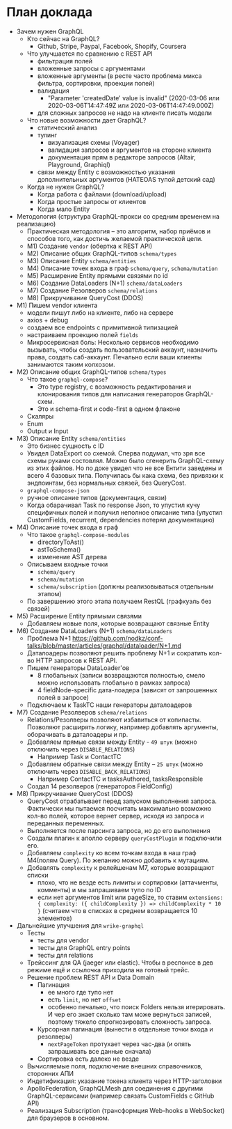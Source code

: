 # План доклада

- Зачем нужен GraphQL
  - Кто сейчас на GraphQL?
    - Github, Stripe, Paypal, Facebook, Shopify, Coursera
  - Что улучшается по сравнению с REST API
    - фильтрация полей
    - вложенные запросы с аргументами
    - вложенные аргументы (в ресте часто проблема микса фильтра, сортировки, проекции полей)
    - валидация
      - "Parameter 'createdDate' value is invalid" (2020-03-06 или 2020-03-06T14:47:49Z или 2020-03-06T14:47:49.000Z)
    - для сложных запросов не надо на клиенте писать модели
  - Что новые возможности дает GraphQL?
    - статический анализ
    - тулинг
      - визуализация схемы (Voyager)
      - валидация запросов и аргументов на стороне клиента
      - документация прям в редакторе запросов (Altair, Playground, Graphiql)
    - связи между Entity c возможностью указания дополнительных аргументов (HATEOAS тупой детский сад)
  - Когда не нужен GraphQL?
    - Когда работа с файлами (download/upload)
    - Когда простые запросы от клиентов
    - Когда мало Entity
- Методология (cтруктура GraphQL-прокси со средним временем на реализацию)
  - Практическая методология – это алгоритм, набор приёмов и способов того, как достичь желаемой практической цели.
  - M1) Создание `vendor` (обертка к REST API)
  - M2) Описание общих GraphQL-типов `schema/types`
  - M3) Описание Entity `schema/entities`
  - M4) Описание точек входа в граф `schema/query`, `schema/mutation`
  - M5) Расширение Entity прямыми связями по id
  - M6) Создание DataLoaders (N+1) `schema/dataLoaders`
  - M7) Создание Резолверов `schema/relations`
  - M8) Прикручивание QueryCost (DDOS)
- M1) Пишем vendor клиента
  - модели пишут либо на клиенте, либо на сервере
  - axios + debug
  - создаем все endpoints с примитивной типизацией
  - настраиваем проекцию полей `fields`
  - Микросервисная боль: Несколько сервисов необходимо вызывать, чтобы создать пользовательский аккаунт, назначить права, создать саб-аккаунт. Печально если ваши клиенты занимаются таким колхозом.
- M2) Описание общих GraphQL-типов `schema/types`
  - Что такое `graphql-compose`?
    - Это type registry, с возможность редактирования и клонирования типов для написания генераторов GraphQL-схем.
    - Это и schema-first и code-first в одном флаконе
  - Скаляры
  - Enum
  - Output и Input
- M3) Описание Entity `schema/entities`
  - Это бизнес сущность с ID
  - Увидел DataExport со схемой. Сперва подумал, что зря все схемы руками состовлял. Можно было сгенерить GraphQL-схему из этих файлов. Но по доке увидел что не все Ентити заведены и всего 4 базовых типа. Получилась бы кака схема, без привязки к эндпоинтам, без нормальных связей, без QueryCost.
  - `graphql-compose-json`
  - ручное описание типов (документация, связи)
  - Когда обарачивал Task по response Json, то упустил кучу специфичных полей и получил неполное описание типа (упустил CustomFields, recurrent, dependencies потерял документацию)
- M4) Описание точек входа в граф
  - Что такое `graphql-compose-modules`
    - directoryToAst()
    - astToSchema()
    - изменение AST дерева
  - Описываем входные точки
    - `schema/query`
    - `schema/mutation`
    - `schema/subscription` (должны реализовываться отдельным этапом)
  - По завершению этого этапа получаем RestQL (графкуэль без связей)
- M5) Расширение Entity прямыми связями
  - Добавляем новые поля, которые возвращают связные Entity
- M6) Создание DataLoaders (N+1) `schema/dataLoaders`
  - Проблема N+1 <https://github.com/nodkz/conf-talks/blob/master/articles/graphql/dataloader/N+1.md>
  - Даталоадеры позволяют решить проблему N+1 и сократить кол-во HTTP запросов к REST API.
  - Пишем генераторы DataLoader'ов
    - 8 глобальных (записи возвращаются полностью, смело можно использовать глобально в рамках запроса)
    - 4 fieldNode-specific дата-лоадера (зависят от запрошенных полей в запросе)
  - Подключаем к TaskTC наши генераторы даталоадеров
- M7) Создание Резолверов `schema/relations`
  - Relations/Резолверы позволяют избавиться от копипасты. Позволяют расширять логику, например добавлять аргументы, оборачивать в даталоадеры и пр.
  - Добавляем прямые связи между Entity - `49 штук` (можно отключить через `DISABLE_RELATIONS`)
    - Например Task и ContactTC
  - Добавляем обратные связи между Entity – `25 штук` (можно отключить через `DISABLE_BACK_RELATIONS`)
    - Например ContactTC и tasksAuthored, tasksResponsible
  - Создал 14 резолверов (генераторов FieldConfig)
- M8) Прикручивание QueryCost (DDOS)  
  - QueryCost отрабатывает перед запуском выполнения запроса. Фактически мы пытаемся посчитать максимально возможно кол-во полей, которое вернет сервер, исходя из запроса и переданных переменных.
  - Выполняется после парсинга запроса, но до его выполнения
  - Создали плагин к аполло серверу `queryCostPlugin` и подключили его.
  - Добавляем `complexity` ко всем точкам входа в наш граф M4(полям Query). По желанию можно добавить к мутациям.
  - Добавлять `complexity` к релейшенам M7, которые возвращают списки
    - плохо, что не везде есть лимиты и сортировки (аттачменты, комменты) и мы запрашиваем тупо по ID
    - если нет аргументов limit или pageSize, то ставим `extensions: { complexity: ({ childComplexity }) => childComplexity * 10 }` (считаем что в списках в среднем возвращается 10 элементов)
- Дальнейшие улучшения для `wrike-graphql`
  - Тесты
    - тесты для vendor
    - тесты для GraphQL entry points
    - тесты для relations
  - Трейссинг для QA (jaeger или elastic). Чтобы в респонсе в дев режиме ещё и ссылочка приходила на готовый трейс.
  - Решение проблем REST API и Data Domain
    - Пагинация
      - ее много где тупо нет
      - есть `limit`, но нет `offset`
      - особенно печально, что поиск Folders нельзя итерировать. И чер его знает сколько там може вернуться записей, поэтому тяжело спрогнозировать сложность запроса.
    - Курсорная пагинация (вынести в отдельные точки входа и резолверы)
      - `nextPageToken` протухает через час-два (и опять запрашивать все данные сначала)
    - Сортировка есть далеко не везде
  - Вычисляемые поля, подключение внешних справочников, сторонних АПИ
  - Индетификация: указание токена клиента через HTTP-заголовки
  - ApolloFederation, GraphQLMesh для соединения с другими GraphQL-сервисами (например связать CustomFields с GitHub API)
  - Реализация Subscription (трансформция Web-hooks в WebSocket) для браузеров в основном.
